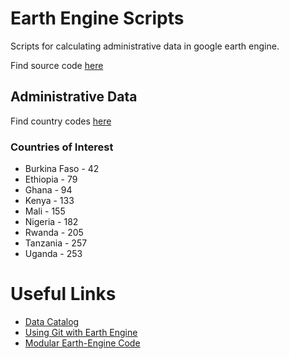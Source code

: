 
 # Earth Engine Scripts

 Scripts for calculating administrative data in google
 earth engine.

 Find source code [here](https://earthengine.googlesource.com/users/leogorman123/farm-size-analysis)

 
 
 ## Administrative Data
 Find country codes [here](https://data.apps.fao.org/catalog/dataset/gaul-codes/resource/cfdaf156-26b9-46c2-aab2-eb437fc16622)


### Countries of Interest 
* Burkina Faso - 42
* Ethiopia - 79
* Ghana - 94
* Kenya - 133
* Mali - 155
* Nigeria - 182 
* Rwanda - 205
* Tanzania - 257
* Uganda - 253



# Useful Links

* [Data Catalog](https://developers.google.com/earth-engine/datasets/catalog)
* [Using Git with Earth Engine](https://eodatascience.com/Newsroom/Technical-blog-Managing-Google-Earth-Engine-repos)
* [Modular Earth-Engine Code](https://medium.com/google-earth/making-it-easier-to-reuse-code-with-earth-engine-script-modules-2e93f49abb13)
